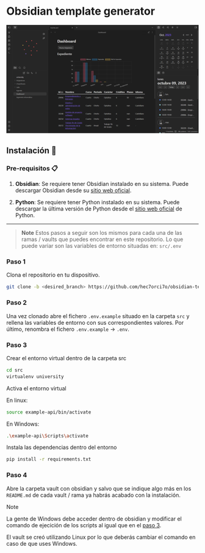 # Obsidian template generator

![Ejemplo de vault](assets/informatica-example.png)

## Instalación 🔧

### Pre-requisitos 📋

1. **Obsidian**: Se requiere tener Obsidian instalado en su sistema. Puede descargar Obsidian desde su [sitio web oficial](https://obsidian.md/download).

2. **Python**: Se requiere tener Python instalado en su sistema. Puede descargar la última versión de Python desde el [sitio web oficial](https://www.python.org/downloads/) de Python.

--- 

> **Note** 
> Estos pasos a seguir son los mismos para cada una de las ramas / vaults que puedes encontrar en este repositorio. Lo que puede variar son las variables de entorno situadas en: `src/.env`

### Paso 1

Clona el repositorio en tu dispositivo.

```bash
git clone -b <desired_branch> https://github.com/hec7orci7o/obsidian-template-generator.git
```

### Paso 2

Una vez clonado abre el fichero `.env.example` situado en la carpeta `src` y rellena las variables de entorno con sus correspondientes valores. Por último, renombra el fichero `.env.example` -> `.env`.

### Paso 3

Crear el entorno virtual dentro de la carpeta src
```bash
cd src
virtualenv university
```
Activa el entorno virtual

En linux:
```bash
source example-api/bin/activate
```

En Windows:
```bash
.\example-api\Scripts\activate
```

Instala las dependencias dentro del entorno
```bash
pip install -r requirements.txt
```

### Paso 4

Abre la carpeta vault con obsidian y salvo que se indique algo más en los `README.md` de cada vault / rama ya habrás acabado con la instalación.

> [!NOTE] 
> La gente de Windows debe acceder dentro de obsidian y modificar el comando de ejecición de los scripts al igual que en el [paso 3](#paso-3).

El vault se creó utilizando Linux por lo que deberás cambiar el comando en caso de que uses Windows.
